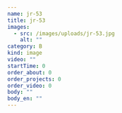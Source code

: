 ```yaml
---
name: jr-53
title: jr-53
images:
  - src: /images/uploads/jr-53.jpg
    alt: ""
category: B
kind: image
video: ""
startTime: 0
order_about: 0
order_projects: 0
order_video: 0
body: ""
body_en: ""
---
```

